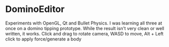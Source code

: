 # DominoEditor

Experiments with OpenGL, Qt and Bullet Physics.
I was learning all three at once on a domino tipping prototype. While the result isn't very clean or well written, it works.
Click and drag to rotate camera, WASD to move, Alt + Left click to apply force/generate a body
